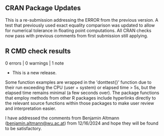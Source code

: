 ## CRAN Package Updates
This is a re-submission addressing the ERROR from the previous version. A test 
that previously used exact equality comparison was updated to allow for 
numerical tolerance in floating point computations. All CRAN checks now pass 
with previous comments from first submission still applying.

## R CMD check results

0 errors | 0 warnings | 1 note

* This is a new release.

Some function examples are wrapped in the 'donttest{}' function due to their 
run exceeding the CPU (user + system) or elapsed time > 5s, 
but the elapsed time remains minimal (a few seconds over). The package 
functions that employ methods from other R packages include 
hyperlinks directly to the relevant source functions within those packages to 
make user review and interpretation easier.

I have addressed the comments from Benjamin Altmann 
(benjamin.altmann@wu.ac.at) from 12/16/2024 and hope they will be found to be
satisfactory.
